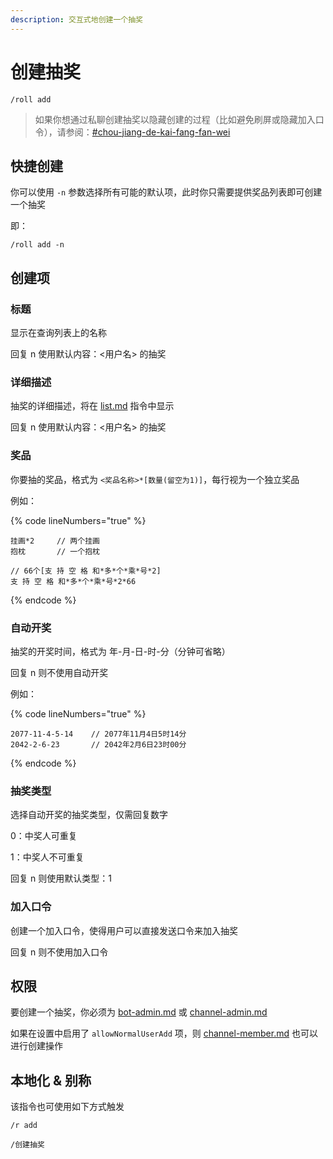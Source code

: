```yaml
---
description: 交互式地创建一个抽奖
---
```


# 创建抽奖

```
/roll add
```

> 如果你想通过私聊创建抽奖以隐藏创建的过程（比如避免刷屏或隐藏加入口令），请参阅：[#chou-jiang-de-kai-fang-fan-wei](overview.md#chou-jiang-de-kai-fang-fan-wei "mention")

## 快捷创建

你可以使用 `-n` 参数选择所有可能的默认项，此时你只需要提供奖品列表即可创建一个抽奖

即：

```
/roll add -n
```

## 创建项

### 标题

显示在查询列表上的名称

回复 n 使用默认内容：<用户名> 的抽奖

### 详细描述

抽奖的详细描述，将在 [list.md](list.md "mention") 指令中显示

回复 n 使用默认内容：<用户名> 的抽奖

### 奖品

你要抽的奖品，格式为 `<奖品名称>*[数量(留空为1)]`，每行视为一个独立奖品

例如：

{% code lineNumbers="true" %}
```
挂画*2     // 两个挂画
抱枕       // 一个抱枕

// 66个[支 持 空 格 和*多*个*乘*号*2]
支 持 空 格 和*多*个*乘*号*2*66
```
{% endcode %}

### 自动开奖

抽奖的开奖时间，格式为 年-月-日-时-分（分钟可省略）

回复 n 则不使用自动开奖

例如：

{% code lineNumbers="true" %}
```
2077-11-4-5-14    // 2077年11月4日5时14分
2042-2-6-23       // 2042年2月6日23时00分
```
{% endcode %}

### 抽奖类型

选择自动开奖的抽奖类型，仅需回复数字

0：中奖人可重复

1：中奖人不可重复

回复 n 则使用默认类型：1

### 加入口令

创建一个加入口令，使得用户可以直接发送口令来加入抽奖

回复 n 则不使用加入口令

## 权限

要创建一个抽奖，你必须为 [bot-admin.md](../permission/bot-admin.md "mention") 或 [channel-admin.md](../permission/channel-admin.md "mention")

如果在设置中启用了 `allowNormalUserAdd` 项，则 [channel-member.md](../permission/channel-member.md "mention") 也可以进行创建操作

## 本地化 & 别称

该指令也可使用如下方式触发

```
/r add

/创建抽奖
```

